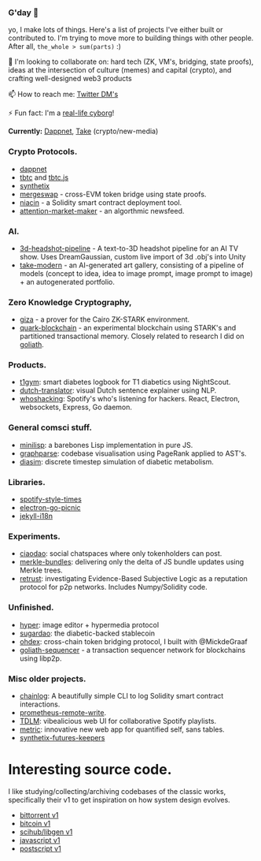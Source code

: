 ### G'day 👋

yo, I make lots of things. Here's a list of projects I've either built or contributed to. I'm trying to move more to building things with other people. After all, `the_whole > sum(parts)` :)

👯 I'm looking to collaborate on: hard tech (ZK, VM's, bridging, state proofs), ideas at the intersection of culture (memes) and capital (crypto), and crafting well-designed web3 products

📫 How to reach me: [Twitter DM's](https://twitter.com/liamzebedee)

⚡ Fun fact: I'm a [real-life cyborg](https://liamz.co/blog/im-a-cyborg-now-on-building-my-own-artificial-pancreas/)!

**Currently:** [Dappnet](https://github.com/dappnetbby/dappnet), [Take](https://github.com/liamzebedee/take.xyz) (crypto/new-media)

### Crypto Protocols.

 * [dappnet](https://github.com/dappnetbby/dappnet)
 * [tbtc](https://github.com/keep-network/tbtc) and [tbtc.js](https://github.com/keep-network/tbtc.js)
 * [synthetix](https://github.com/Synthetixio/synthetix/)
 * [mergeswap](https://github.com/codyx/mergeswap) - cross-EVM token bridge using state proofs.
 * [niacin](https://github.com/liamzebedee/niacin) - a Solidity smart contract deployment tool.
 * [attention-market-maker](https://twitter.com/liamzebedee/status/1504354504212647936) - an algorthmic newsfeed.

### AI.

 * [3d-headshot-pipeline](https://github.com/liamzebedee/3d-headshot-pipeline) - A text-to-3D headshot pipeline for an AI TV show. Uses DreamGaussian, custom live import of 3d .obj's into Unity
 * [take-modern](https://github.com/liamzebedee/take-modern) - an AI-generated art gallery, consisting of a pipeline of models (concept to idea, idea to image prompt, image prompt to image) + an autogenerated portfolio.

### Zero Knowledge Cryptography,

 * [giza](https://github.com/maxgillett/giza) - a prover for the Cairo ZK-STARK environment.
 * [quark-blockchain](https://github.com/liamzebedee/quark-blockchain) - an experimental blockchain using STARK's and partitioned transactional memory. Closely related to research I did on [goliath](https://github.com/liamzebedee/goliath-blockchain). 

### Products.

 * [t1gym](https://github.com/liamzebedee/t1gym): smart diabetes logbook for T1 diabetics using NightScout.
 * [dutch-translator](https://github.com/liamzebedee/dutch-translator): visual Dutch sentence explainer using NLP.
 * [whoshacking](https://github.com/liamzebedee/whoshacking): Spotify's who's listening for hackers. React, Electron, websockets, Express, Go daemon.

### General comsci stuff.

 * [minilisp](https://github.com/liamzebedee/minilisp): a barebones Lisp implementation in pure JS.
 * [graphparse](https://github.com/liamzebedee/graphparse): codebase visualisation using PageRank applied to AST's.
 * [diasim](https://github.com/liamzebedee/diasim): discrete timestep simulation of diabetic metabolism.

### Libraries.

 * [spotify-style-times](https://github.com/liamzebedee/spotify-style-times)
 * [electron-go-picnic](https://github.com/liamzebedee/electron-go-picnic)
 * [jekyll-i18n](https://github.com/liamzebedee/jekyll-i18n)

### Experiments.

 * [ciaodao](https://github.com/liamzebedee/ciaodao): social chatspaces where only tokenholders can post.
 * [merkle-bundles](https://github.com/liamzebedee/merkle-bundles): delivering only the delta of JS bundle updates using Merkle trees.
 * [retrust](https://github.com/liamzebedee/retrust): investigating Evidence-Based Subjective Logic as a reputation protocol for p2p networks. Includes Numpy/Solidity code.
 
### Unfinished.

 * [hyper](https://github.com/liamzebedee/hyper): image editor + hypermedia protocol
 * [sugardao](https://github.com/liamzebedee/sugardao): the diabetic-backed stablecoin
 * [ohdex](https://github.com/liamzebedee/ohdex): cross-chain token bridging protocol, I built with @MickdeGraaf
 * [goliath-sequencer](https://github.com/liamzebedee/goliath-blockchain/tree/master/sequencer/mvp) - a transaction sequencer network for blockchains using libp2p.

### Misc older projects.

 * [chainlog](https://github.com/liamzebedee/chainlog): A beautifully simple CLI to log Solidity smart contract interactions.
 * [prometheus-remote-write](https://github.com/liamzebedee/prometheus-remote-write).
 * [TDLM](https://github.com/liamzebedee/TDLM): vibealicious web UI for collaborative Spotify playlists.
 * [metric](https://github.com/liamzebedee/metric): innovative new web app for quantified self, sans tables.
 * [synthetix-futures-keepers](https://github.com/Synthetixio/futures-keepers)


# Interesting source code.

I like studying/collecting/archiving codebases of the classic works, specifically their v1 to get inspiration on how system design evolves.

 * [bittorrent v1](https://github.com/liamzebedee/bittorrent-source-archive)
 * [bitcoin v1](https://github.com/liamzebedee/bitcoin-source-archive)
 * [scihub/libgen v1](https://github.com/liamzebedee/scihub-source-archive)
 * [javascript v1](https://github.com/liamzebedee/javascript-source-archive)
 * [postscript v1](https://github.com/liamzebedee/postscript-source-archive)
